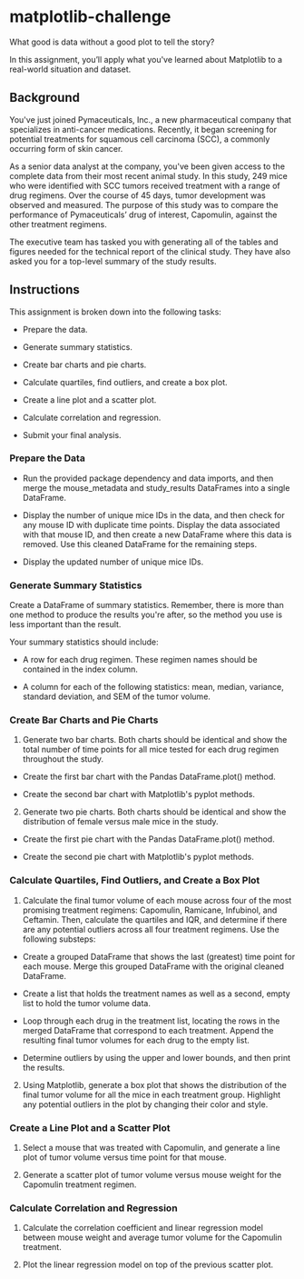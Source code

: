 # matplotlib-challenge
What good is data without a good plot to tell the story?

In this assignment, you’ll apply what you've learned about Matplotlib to a real-world situation and dataset.

## Background
You've just joined Pymaceuticals, Inc., a new pharmaceutical company that specializes in anti-cancer medications. Recently, it began screening for potential treatments for squamous cell carcinoma (SCC), a commonly occurring form of skin cancer.

As a senior data analyst at the company, you've been given access to the complete data from their most recent animal study. In this study, 249 mice who were identified with SCC tumors received treatment with a range of drug regimens. Over the course of 45 days, tumor development was observed and measured. The purpose of this study was to compare the performance of Pymaceuticals’ drug of interest, Capomulin, against the other treatment regimens.

The executive team has tasked you with generating all of the tables and figures needed for the technical report of the clinical study. They have also asked you for a top-level summary of the study results.

## Instructions
This assignment is broken down into the following tasks:

* Prepare the data.

* Generate summary statistics.

* Create bar charts and pie charts.

* Calculate quartiles, find outliers, and create a box plot.

* Create a line plot and a scatter plot.

* Calculate correlation and regression.

* Submit your final analysis.

### Prepare the Data
* Run the provided package dependency and data imports, and then merge the mouse_metadata and study_results DataFrames into a single DataFrame.

* Display the number of unique mice IDs in the data, and then check for any mouse ID with duplicate time points. Display the data associated with that mouse ID, and then create a new DataFrame where this data is removed. Use this cleaned DataFrame for the remaining steps.

* Display the updated number of unique mice IDs.

### Generate Summary Statistics
Create a DataFrame of summary statistics. Remember, there is more than one method to produce the results you're after, so the method you use is less important than the result.

Your summary statistics should include:

* A row for each drug regimen. These regimen names should be contained in the index column.

* A column for each of the following statistics: mean, median, variance, standard deviation, and SEM of the tumor volume.

### Create Bar Charts and Pie Charts
1. Generate two bar charts. Both charts should be identical and show the total number of time points for all mice tested for each drug regimen throughout the study.

* Create the first bar chart with the Pandas DataFrame.plot() method.

* Create the second bar chart with Matplotlib's pyplot methods.

2. Generate two pie charts. Both charts should be identical and show the distribution of female versus male mice in the study.

* Create the first pie chart with the Pandas DataFrame.plot() method.

* Create the second pie chart with Matplotlib's pyplot methods.

### Calculate Quartiles, Find Outliers, and Create a Box Plot
1. Calculate the final tumor volume of each mouse across four of the most promising treatment regimens: Capomulin, Ramicane, Infubinol, and Ceftamin. Then, calculate the quartiles and IQR, and determine if there are any potential outliers across all four treatment regimens. Use the following substeps:

* Create a grouped DataFrame that shows the last (greatest) time point for each mouse. Merge this grouped DataFrame with the original cleaned DataFrame.

* Create a list that holds the treatment names as well as a second, empty list to hold the tumor volume data.

* Loop through each drug in the treatment list, locating the rows in the merged DataFrame that correspond to each treatment. Append the resulting final tumor volumes for each drug to the empty list.

* Determine outliers by using the upper and lower bounds, and then print the results.

2. Using Matplotlib, generate a box plot that shows the distribution of the final tumor volume for all the mice in each treatment group. Highlight any potential outliers in the plot by changing their color and style.

### Create a Line Plot and a Scatter Plot
1. Select a mouse that was treated with Capomulin, and generate a line plot of tumor volume versus time point for that mouse.

2. Generate a scatter plot of tumor volume versus mouse weight for the Capomulin treatment regimen.

### Calculate Correlation and Regression
1. Calculate the correlation coefficient and linear regression model between mouse weight and average tumor volume for the Capomulin treatment.

2. Plot the linear regression model on top of the previous scatter plot.
